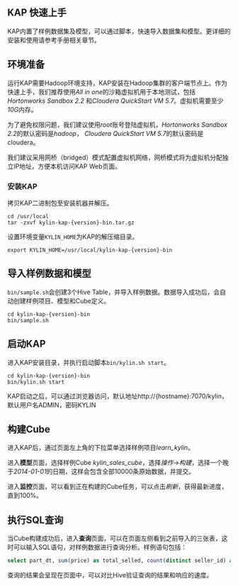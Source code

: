 ## KAP 快速上手

KAP内置了样例数据集及模型，可以通过脚本，快速导入数据集和模型。更详细的安装和使用请参考手册相关章节。

## 环境准备

运行KAP需要Hadoop环境支持，KAP安装在Hadoop集群的客户端节点上。作为快速上手，我们推荐使用*All in one*的沙箱虚拟机用于本地测试，包括*Hortonworks Sandbox 2.2* 和*Cloudera QuickStart VM 5.7*。虚拟机需要至少*10G*内存。

为了避免权限问题，我们建议使用*root*账号登陆虚拟机，*Hortonworks Sandbox 2.2*的默认密码是*hadoop*， *Cloudera QuickStart VM 5.7*的默认密码是cloudera。

我们建议采用网桥（bridged）模式配置虚拟机网络，网桥模式将为虚拟机分配独立IP地址，方便本机访问KAP Web页面。

### 安装KAP

拷贝KAP二进制包至安装机器并解压。

```shell
cd /usr/local
tar -zxvf kylin-kap-{version}-bin.tar.gz
```

设置环境变量`KYLIN_HOME`为KAP的解压缩目录。

```shell
export KYLIN_HOME=/usr/local/kylin-kap-{version}-bin
```

## 导入样例数据和模型

`bin/sample.sh`会创建3个Hive Table，并导入样例数据。数据导入成功后，会自动创建样例项目、模型和Cube定义。

```shell
cd kylin-kap-{version}-bin
bin/sample.sh
```

## 启动KAP

进入KAP安装目录，并执行启动脚本`bin/kylin.sh start`。

```shell
cd kylin-kap-{version}-bin
bin/kylin.sh start
```

KAP启动之后，可以通过浏览器访问，默认地址http://{hostname}:7070/kylin，默认用户名ADMIN，密码KYLIN

## 构建Cube

进入KAP后，通过页面左上角的下拉菜单选择样例项目*learn_kylin*。

进入**模型**页面，选择样例Cube *kylin_sales_cube*，选择*操作*->*构建*，选择一个晚于*2014-01-01*的日期，这样会包含全部10000条原始数据，并提交。

进入**监控**页面，可以看到正在构建的Cube任务，可以点击*刷新*，获得最新进度，直到100%。

## 执行SQL查询

当Cube构建成功后，进入**查询**页面，可以在页面左侧看到之前导入的三张表，这时可以输入SQL语句，对样例数据进行查询分析。样例语句包括：

```sql
select part_dt, sum(price) as total_selled, count(distinct seller_id) as sellers from kylin_sales group by part_dt order by part_dt
```

查询的结果会呈现在页面中，可以对比Hive验证查询的结果和响应的速度。